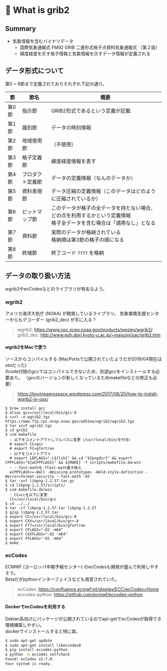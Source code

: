 # :memo: What is grib2

## Summary

- 気象情報を含むバイナリデータ
  - 国際気象通報式 FM92 GRIB 二進形式格子点資料気象通報式
（第２版）
  - 緯度経度を示す格子情報と気象情報を示すデータ情報が定義される

## データ形式について

第0 ~ 8節まで定義されておりそれぞれ下記の通り。

節|節名|概要
---|---|---
第0節|指示節|GRIB2形式であるという定義が記載
第1節|識別節|データの時刻情報
第2節|地域使用節|（不使用）
第3節|格子定義節|緯度経度情報を表す
第4節|プロダクト定義節|データの定義情報（なんのデータか）
第5節|資料表現節|データ圧縮の定義情報（このデータはどのように圧縮されているか）
第6節|ビットマップ節|このデータが格子の全データを持たない場合、どの点を利用するかという定義情報<br>格子全データを含む場合は「適用なし」となる
第7節|資料節|実際のデータが格納されている<br>格納順は第3節の格子の順になる
第8節|終端節|終了コード `7777` を格納

## データの取り扱い方法

wgrib2やecCodesなどのライブラリが有名なよう。

### wgrib2

アメリカ海洋大気庁 (NOAA) が開発しているライブラリ。
気象業務支援センターからもデコーダー (grib2_dec) が手に入る？
> wgrib2: https://www.cpc.ncep.noaa.gov/products/wesley/wgrib2/
> grib2_dec: http://www.eqh.dpri.kyoto-u.ac.jp/~masumi/sac/grib2.htm

#### wgrib2をMacで使う

ソースからコンパイルする (MacPortsで公開されていたようだが2019/04現在は`404`だった)  
Xcode付随のgccではコンパイルできないため、別途gccをインストールする必要あり。
（gccのバージョンが新しくなっているためmakefileなどの修正も必要）
> https://bovineaerospace.wordpress.com/2017/08/20/how-to-install-wgrib2-in-osx/


```
$ brew install gcc
$ alias gcc=/usr/local/bin/gcc-8
$ curl -o wgrib2.tgz https://www.ftp.cpc.ncep.noaa.gov/wd51we/wgrib2/wgrib2.tgz
$ tar xzvf wgrib2.tgz
$ cd grib2
$ vim makefile
  : 以下をコメントアウトしフルパスに変更（/usr/local/bin/を付与）
  # export CC=gcc
  # export FC=gfortran
  : 以下をコメントアウト
  # export LDFLAGS="-L${lib}" && cd "${pngdir}" && export CPPFLAGS="${wCPPFLAGS}" && ${MAKE} -f scripts/makefile.darwin
  : --fast-mathを-ffast-math書き換え
  wCPPFLAGS+=-Wall -Wmissing-prototypes -Wold-style-definition -Werror=format-security --fast-math -O3
$ tar -xvf libpng-1.2.57.tar.gz
$ cd libpng-1.2.57/scripts/
$ vim makefile.darwin
  : CC=ccを以下に変更
  CC=/usr/local/bin/gcc
$ cd ../../
$ tar -cf libpng-1.2.57.tar libpng-1.2.57
$ gzip libpng-1.2.57.tar
$ export CC=/usr/local/bin/gcc-8
$ export CXX=/usr/local/bin/g++-8
$ export F77=/usr/local/bin/gfortran
$ export CFLAGS="-O2 -m64"
$ export CXXFLAGS="-O2 -m64"
$ export FFLAGS="-O2 -m64"
$ make
```

### ecCodes

ECMWF (ヨーロッパ中期予報センター) のecCodesも開発が盛んで利用しやすそう。  
Betaだがpythonインターフェイスなども用意されていた。
> ecCodes: https://confluence.ecmwf.int/display/ECC/ecCodes+Home
> eccodes-python: https://github.com/ecmwf/eccodes-python

#### DockerでecCodesを利用する

Debian系向けにパッケージが公開されているのでapt-getでecCodesが取得でき環境構築しやすい。  
dockerでインストールすると特に楽。

``` sh
$ sudo apt-get update
$ sudo apt-get install libeccodes0
$ pip install eccodes-python
$ python -m eccodes selfcheck
Found: ecCodes v2.7.0.
Your system is ready.
```
